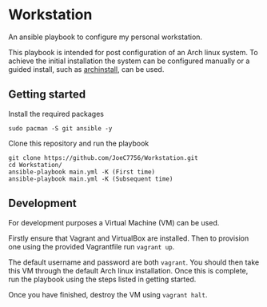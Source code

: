 # Workstation
An ansible playbook to configure my personal workstation.

This playbook is intended for post configuration of an Arch linux system. To achieve the initial installation the system can be configured manually or a guided install, such as [archinstall](https://github.com/archlinux/archinstall), can be used.

## Getting started

Install the required packages
```
sudo pacman -S git ansible -y
```

Clone this repository and run the playbook
```
git clone https://github.com/JoeC7756/Workstation.git
cd Workstation/
ansible-playbook main.yml -K (First time)
ansible-playbook main.yml -K (Subsequent time)
```

## Development

For development purposes a Virtual Machine (VM) can be used. 

Firstly ensure that Vagrant and VirtualBox are installed. Then to provision one using the provided Vagrantfile run `vagrant up`.

The default username and password are both `vagrant`. You should then take this VM through the default Arch linux installation. Once this is complete, run the playbook using the steps listed in getting started.

Once you have finished, destroy the VM using `vagrant halt`.